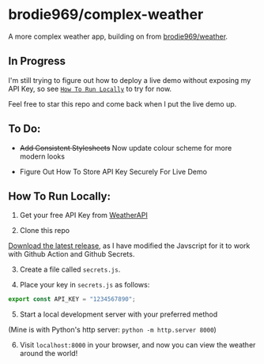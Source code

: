 # brodie969/complex-weather

A more complex weather app, building on from [brodie969/weather](https://github.com/brodie969/weather).

## In Progress

I'm still trying to figure out how to deploy a live demo without exposing my API Key, so see [`How To Run Locally`](#how-to-run-locally) to try for now.

Feel free to star this repo and come back when I put the live demo up.

## To Do:

- ~~Add Consistent Stylesheets~~ Now update colour scheme for more modern looks

- Figure Out How To Store API Key Securely For Live Demo

## How To Run Locally:

1. Get your free API Key from [WeatherAPI](https://www.weatherapi.com)

2. Clone this repo

[Download the latest release](https://github.com/brodie969/complex-weather/releases/latest), as I have modified the Javscript for it to work with Github Action and Github Secrets.

3. Create a file called `secrets.js`.

4. Place your key in `secrets.js` as follows:

```javascript
export const API_KEY = "1234567890";
```

5. Start a local development server with your preferred method

(Mine is with Python's http server: `python -m http.server 8000`)

6. Visit `localhost:8000` in your browser, and now you can view the weather around the world!

